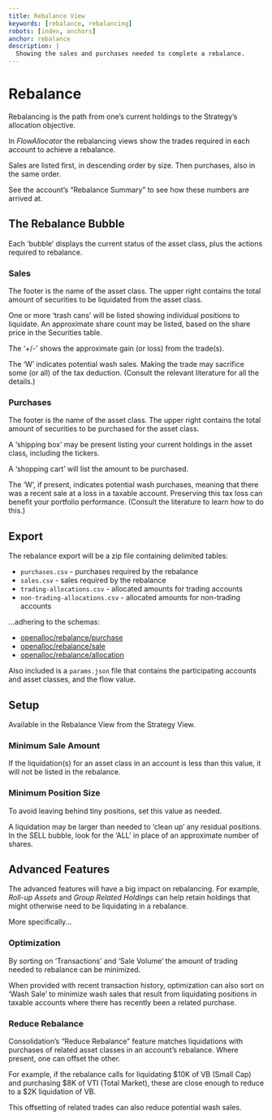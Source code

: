 ```yaml
---
title: Rebalance View
keywords: [rebalance, rebalancing]
robots: [index, anchors]
anchor: rebalance
description: |
  Showing the sales and purchases needed to complete a rebalance.
---
```


# Rebalance

Rebalancing is the path from one’s current holdings to the Strategy’s
allocation objective.

In _FlowAllocator_ the rebalancing views show the trades required in each
account to achieve a rebalance. 

Sales are listed first, in descending order by size. Then purchases, also
in the same order.

See the account’s “Rebalance Summary” to see how these numbers are arrived
at.

## The Rebalance Bubble

Each ‘bubble’ displays the current status of the asset class, plus the
actions required to rebalance.

### Sales

The footer is the name of the asset class. The upper right contains the
total amount of securities to be liquidated from the asset class.

One or more ‘trash cans’ will be listed showing individual positions to
liquidate. An approximate share count may be listed, based on the share
price in the Securities table.

The ‘+/-’ shows the approximate gain (or loss) from the trade(s).

The ‘W’ indicates potential wash sales. Making the trade may sacrifice
some (or all) of the tax deduction. (Consult the relevant literature for
all the details.)

### Purchases

The footer is the name of the asset class. The upper right contains the
total amount of securities to be purchased for the asset class.

A ‘shipping box’ may be present listing your current holdings in the asset
class, including the tickers.

A ‘shopping cart’ will list the amount to be purchased.

The ‘W’, if present, indicates potential wash purchases, meaning that
there was a recent sale at a loss in a taxable account. Preserving this
tax loss can benefit your portfolio performance. (Consult the literature
to learn how to do this.)

## Export

The rebalance export will be a zip file containing delimited tables:

* `purchases.csv` - purchases required by the rebalance
* `sales.csv` - sales required by the rebalance
* `trading-allocations.csv` - allocated amounts for trading accounts
* `non-trading-allocations.csv` - allocated amounts for non-trading accounts

...adhering to the schemas:

* [openalloc/rebalance/purchase](https://github.com/openalloc/AllocData#mrebalancepurchase)
* [openalloc/rebalance/sale](https://github.com/openalloc/AllocData#mrebalancesale)
* [openalloc/rebalance/allocation](https://github.com/openalloc/AllocData#mrebalanceallocation)

Also included is a `params.json` file that contains the participating accounts and asset classes, and the flow value.

## Setup

Available in the Rebalance View from the Strategy View.

### Minimum Sale Amount

If the liquidation(s) for an asset class in an account is less than this
value, it will not be listed in the rebalance.

### Minimum Position Size

To avoid leaving behind tiny positions, set this value as needed.

A liquidation may be larger than needed to ‘clean up’ any residual
positions. In the SELL bubble, look for the ‘ALL’ in place of an
approximate number of shares.

## Advanced Features

The advanced features will have a big impact on rebalancing. For
example, _Roll-up Assets_ and _Group Related Holdings_ can help retain
holdings that might otherwise need to be liquidating in a rebalance.

More specifically...

### Optimization

By sorting on ‘Transactions’ and ‘Sale Volume’ the amount of trading
needed to rebalance can be minimized. 

When provided with recent transaction history, optimization can also sort
on ‘Wash Sale’ to minimize wash sales that result from liquidating
positions in taxable accounts where there has recently been a related
purchase.

### Reduce Rebalance

Consolidation’s “Reduce Rebalance” feature matches liquidations with
purchases of related asset classes in an account’s rebalance. Where
present, one can offset the other.

For example, if the rebalance calls for liquidating $10K of VB (Small Cap)
and purchasing $8K of VTI (Total Market), these are close enough to reduce
to a $2K liquidation of VB.

This offsetting of related trades can also reduce potential wash sales.
